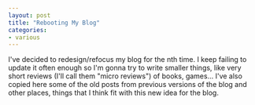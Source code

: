 ```yaml
---
layout: post
title: "Rebooting My Blog"
categories:
- various
---
```


<p>I've decided to redesign/refocus my blog for the nth time. I keep failing to update it often enough so I'm gonna try to write smaller things, like very short reviews (I'll call them "micro reviews") of books, games... I've also copied here some of the old posts from previous versions of the blog and other places, things that I think fit with this new idea for the blog.</p>